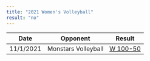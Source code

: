 ```yaml
---
title: "2021 Women's Volleyball"
result: "no"
---
```


| Date | Opponent | Result |
|-|-|-|
| 11/1/2021 | Monstars Volleyball | [W 100-50](google.com) |
